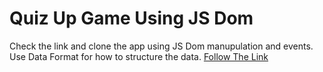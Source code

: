 # Quiz Up Game Using JS Dom

Check the link and clone the app using JS Dom manupulation and events.
Use Data Format for how to structure the data.
[Follow The Link](https://letsquizup.herokuapp.com/)